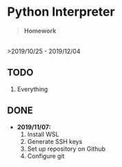# Python Interpreter #

>**Homework**
</br>
>2019/10/25 - 2019/12/04

## TODO ##

1. Everything

## DONE ##

* **2019/11/07:**
    1. Install WSL
    2. Generate SSH keys
    3. Set up repository on Github
    4. Configure git
